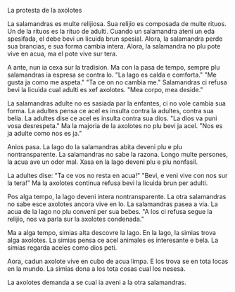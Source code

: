 La protesta de la axolotes

La salamandras es multe relijiosa.
Sua relijio es composada de multe rituos.
Un de la rituos es la rituo de adulti.
Cuando un salamandra ateni un eda spesifada, el debe bevi un licuida brun spesial.
Alora, la salamandra perde sua brancias, e sua forma cambia intera.
Alora, la salamandra no plu pote vive en acua, ma el pote vive sur tera.

A ante, nun ia cexa sur la tradision.
Ma con la pasa de tempo, sempre plu salamandras ia espresa se contra lo.
"La lago es calda e comforta."
"Me gusta ja como me aspeta."
"Ta ce on no cambia me."
Salamandras ci refusa bevi la licuida cual adulti es xef axolotes.
"Mea corpo, mea deside."

La salamandras adulte no es sasiada par la enfantes, ci no vole cambia sua forma.
La adultes pensa ce acel es insulta contra la adultes, contra sua belia.
La adultes dise ce acel es insulta contra sua dios.
"La dios va puni vosa desrespeta."
Ma la majoria de la axolotes no plu bevi ja acel. 
"Nos es ja adulte como nos es ja."

Anios pasa.
La lago do la salamandras abita deveni plu e plu nontransparente.
La salamandras no sabe la razona.
Longo multe persones, la acua ave un odor mal.
Xasa en la lago deveni plu e plu nonfasil.

La adultes dise:
"Ta ce vos no resta en acua!"
"Bevi, e veni vive con nos sur la tera!"
Ma la axolotes continua refusa bevi la licuida brun per adulti.

Pos alga tempo, la lago deveni intera nontransparente.
La otra salamandras no sabe esce axolotes ancora vive en lo.
La salamandras pasea a via.
La acua de la lago no plu conveni per sua bebes.
"A los ci refusa segue la relijio, nos va parla sur la axolotes condenada."

Ma a alga tempo, simias alta descovre la lago.
En la lago, la simias trova alga axolotes.
La simias pensa ce acel animales es interesante e bela.
La simias regarda aceles como dios peti.

Aora, cadun axolote vive en cubo de acua limpa.
E los trova se en tota locas en la mundo.
La simias dona a los tota cosas cual los nesesa.

La axolotes demanda a se cual ia aveni a la otra salamandras.
